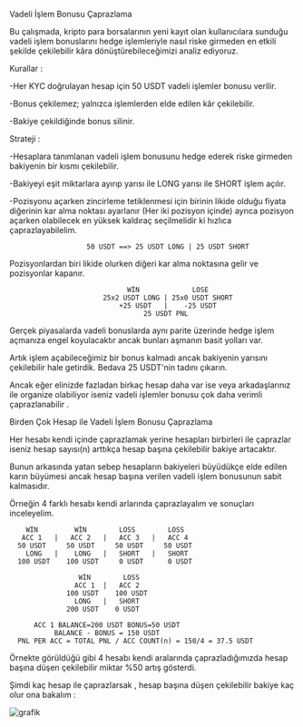 Vadeli İşlem Bonusu Çaprazlama

Bu çalışmada, kripto para borsalarının yeni kayıt olan kullanıcılara sunduğu vadeli işlem bonuslarını hedge işlemleriyle nasıl riske girmeden en etkili şekilde çekilebilir kâra dönüştürebileceğimizi analiz ediyoruz.

Kurallar :

-Her KYC doğrulayan hesap için 50 USDT vadeli işlemler bonusu verilir.

-Bonus çekilemez; yalnızca işlemlerden elde edilen kâr çekilebilir.

-Bakiye çekildiğinde bonus silinir.

Strateji :

-Hesaplara tanımlanan vadeli işlem bonusunu hedge ederek riske girmeden bakiyenin bir kısmı çekilebilir.

-Bakiyeyi eşit miktarlara ayırıp yarısı ile LONG yarısı ile SHORT işlem açılır.

-Pozisyonu açarken zincirleme tetiklenmesi için birinin likide olduğu fiyata diğerinin kar alma noktası ayarlanır (Her iki pozisyon içinde) ayrıca pozisyon açarken olabilecek en yüksek kaldıraç seçilmelidir ki hızlıca çaprazlayabilelim.

                       50 USDT ==> 25 USDT LONG | 25 USDT SHORT  
                       
Pozisyonlardan biri likide olurken diğeri kar alma noktasına gelir ve pozisyonlar kapanır.

                                 WİN             LOSE
                           25x2 USDT LONG | 25x0 USDT SHORT  
                               +25 USDT   |    -25 USDT
                                     25 USDT PNL
                                     
Gerçek piyasalarda vadeli bonuslarda aynı parite üzerinde hedge işlem açmanıza engel koyulacaktır ancak bunları aşmanın basit yolları var.

Artık işlem açabileceğimiz bir bonus kalmadı ancak bakiyenin yarısını çekilebilir hale getirdik. Bedava 25 USDT'nin tadını çıkarın.

Ancak eğer elinizde fazladan birkaç hesap daha var ise veya arkadaşlarınız ile organize olabiliyor iseniz vadeli işlemler bonusu çok daha verimli çaprazlanabilir .

Birden Çok Hesap ile Vadeli İşlem Bonusu Çaprazlama

Her hesabı kendi içinde çaprazlamak yerine hesapları birbirleri ile çaprazlar iseniz hesap sayısı(n) arttıkça hesap başına çekilebilir bakiye artacaktır.

Bunun arkasında yatan sebep hesapların bakiyeleri büyüdükçe elde edilen karın büyümesi ancak hesap başına verilen vadeli işlem bonusunun sabit kalmasıdır.

Örneğin 4 farklı hesabı kendi arlarında çaprazlayalım ve sonuçları inceleyelim.

        WİN         WİN        LOSS        LOSS
       ACC 1   |   ACC 2   |   ACC 3   |   ACC 4  
      50 USDT     50 USDT     50 USDT     50 USDT
        LONG   |    LONG   |   SHORT   |   SHORT
      100 USDT    100 USDT     0 USDT      0 USDT

                     WİN        LOSS
                    ACC 1  |   ACC 2 
                  100 USDT    100 USDT     
                    LONG   |   SHORT 
                  200 USDT    0 USDT

          ACC 1 BALANCE=200 USDT BONUS=50 USDT
               BALANCE - BONUS = 150 USDT 
      PNL PER ACC = TOTAL PNL / ACC COUNT(n) = 150/4 = 37.5 USDT
 
Örnekte görüldüğü gibi 4 hesabı kendi aralarında çaprazladığımızda hesap başına düşen çekilebilir miktar %50 artış gösterdi.

Şimdi kaç hesap ile çaprazlarsak , hesap başına düşen çekilebilir bakiye kaç olur ona bakalım :

![grafik](https://github.com/user-attachments/assets/4a00247a-91d8-4977-b76b-e6cb41709c7e)
